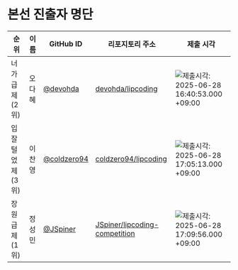 # 본선 진출자 명단

| 순위 | 이름 | GitHub ID | 리포지토리 주소 |제출 시각 |
|------|------|-----------|-----------------|----------|
| 너가급제 (2위) | 오다혜 | [@devohda](https://github.com/devohda) | [devohda/lipcoding](https://github.com/devohda/lipcoding) | <img src="https://img.shields.io/badge/2025%2F06%2F28%2016%3A40%3A53.000%20%2B09%3A00-blue" alt="제출시각: 2025-06-28 16:40:53.000 +09:00" /> |
| 입잘털었제 (3위) | 이찬영 | [@coldzero94](https://github.com/coldzero94) | [coldzero94/lipcoding](https://github.com/coldzero94/lipcoding) | <img src="https://img.shields.io/badge/2025%2F06%2F28%2017%3A05%3A13.000%20%2B09%3A00-blue" alt="제출시각: 2025-06-28 17:05:13.000 +09:00" /> |
| 장원급제 (1위) | 정성민 | [@JSpiner](https://github.com/JSpiner) | [JSpiner/lipcoding-competition](https://github.com/JSpiner/lipcoding-competition) | <img src="https://img.shields.io/badge/2025%2F06%2F28%2017%3A09%3A56.000%20%2B09%3A00-blue" alt="제출시각: 2025-06-28 17:09:56.000 +09:00" /> |
